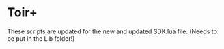 # Toir+

These scripts are updated for the new and updated SDK.lua file. (Needs to be put in the Lib folder!)
